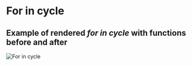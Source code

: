 # For in cycle

## Example of rendered _for in cycle_ with functions before and after
![For in cycle](../docu-graph-generated/for_in_cycle.png)
